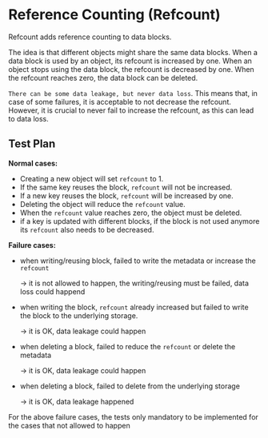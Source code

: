 # Reference Counting (Refcount)

Refcount adds reference counting to data blocks.

The idea is that different objects might share the same data blocks. 
When a data block is used by an object, its refcount is increased by one. 
When an object stops using the data block, the refcount is decreased by one. 
When the refcount reaches zero, the data block can be deleted.

`There can be some data leakage, but never data loss`. This means that, in case of some failures, it is acceptable to not decrease the refcount. However, it is crucial to never fail to increase the refcount, as this can lead to data loss.

## Test Plan

**Normal cases:**

- Creating a new object will set `refcount` to 1.
- If the same key reuses the block, `refcount` will not be increased.
- If a new key reuses the block, `refcount` will be increased by one.
- Deleting the object will reduce the `refcount` value.
- When the `refcount` value reaches zero, the object must be deleted.
- if a key is updated with different blocks, if the block is not used anymore its `refcount` also needs to be decreased.

**Failure cases:**
- when writing/reusing block, failed to write the metadata or increase the `refcount`
      
    -> it is not allowed to happen, the writing/reusing must be failed, data loss could happend

- when writing the block, `refcount` already increased but failed to write the block to the underlying storage.
    
    -> it is OK, data leakage could happen

- when deleting a block, failed to reduce the `refcount` or delete the metadata
    
    -> it is OK, data leakage could happen

- when deleting a block, failed to delete from the underlying storage
    
    -> it is OK, data leakage happened

For the above failure cases, the tests only mandatory to be implemented for the cases that not allowed to happen